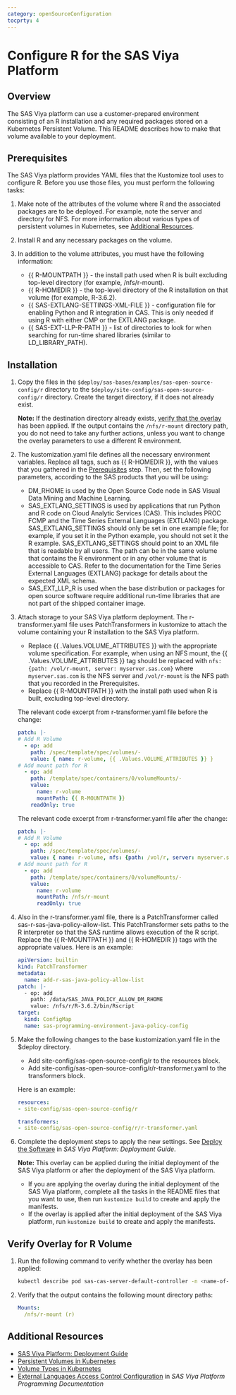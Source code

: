 ```yaml
---
category: openSourceConfiguration
tocprty: 4
---
```


# Configure R for the SAS Viya Platform

## Overview

The SAS Viya platform can use a customer-prepared environment consisting of an R installation and any required packages stored on a Kubernetes Persistent Volume.
This README describes how to make that volume available to your deployment.

## Prerequisites

The SAS Viya platform provides YAML files that the Kustomize tool uses to configure R. Before you use those files, you must perform the following tasks:

1. Make note of the attributes of the volume where R and the associated packages are to be deployed. For example, note the server and directory for NFS.
   For more information about various types of persistent volumes in Kubernetes, see [Additional Resources](#additional-resources).

2. Install R and any necessary packages on the volume.

3. In addition to the volume attributes, you must have the following information:

   * {{ R-MOUNTPATH }} - the install path used when R is built excluding top-level directory (for example, /nfs/r-mount).
   * {{ R-HOMEDIR }} - the top-level directory of the R installation on that volume (for example, R-3.6.2).
   * {{ SAS-EXTLANG-SETTINGS-XML-FILE }} - configuration file for enabling Python and R integration in CAS. This is only needed if using R with either CMP or the EXTLANG package.
   * {{ SAS-EXT-LLP-R-PATH }} - list of directories to look for when searching for run-time shared libraries (similar to LD_LIBRARY_PATH).

## Installation

1. Copy the files in the `$deploy/sas-bases/examples/sas-open-source-config/r` directory to the `$deploy/site-config/sas-open-source-config/r` directory. Create the target directory, if it does not already exist.

   **Note:** If the destination directory already exists, [verify that the overlay](#verify-overlay-for-r-volume) has been applied.
   If the output contains the `/nfs/r-mount` directory path, you do not need to take any further actions, unless you want to change the overlay parameters to use a different R environment.

2. The kustomization.yaml file defines all the necessary environment variables. Replace all tags, such as {{ R-HOMEDIR }}, with the values that you gathered in the [Prerequisites](#prerequisites) step. Then, set the following parameters, according to the SAS products that you will be using:

   * DM_RHOME is used by the Open Source Code node in SAS Visual Data Mining and Machine Learning.
   * SAS_EXTLANG_SETTINGS is used by applications that run Python and R code on Cloud Analytic Services (CAS). This includes PROC FCMP and the Time Series External Languages (EXTLANG) package. SAS_EXTLANG_SETTINGS should only be set in one example file; for example, if you set it in the Python example, you should not set it the R example. SAS_EXTLANG_SETTINGS should point to an XML file that is readable by all users. The path can be in the same volume that contains the R environment or in any other volume that is accessible to CAS. Refer to the documentation for the Time Series External Languages (EXTLANG) package for details about the expected XML schema.
   * SAS_EXT_LLP_R is used when the base distribution or packages for open source software require additional run-time libraries that are not part of the shipped container image.

3. Attach storage to your SAS Viya platform deployment. The r-transformer.yaml file uses PatchTransformers in kustomize to attach the volume containing your R installation to the SAS Viya platform.

   * Replace {{ .Values.VOLUME_ATTRIBUTES }} with the appropriate volume specification. For example, when using an NFS mount, the {{ .Values.VOLUME_ATTRIBUTES }} tag should be replaced with `nfs: {path: /vol/r-mount, server: myserver.sas.com}` where `myserver.sas.com` is the NFS server and `/vol/r-mount` is the NFS path that you recorded in the Prerequisites.
   * Replace {{ R-MOUNTPATH }} with the install path used when R is built, excluding top-level directory.

   The relevant code excerpt from r-transformer.yaml file before the change:

   ```yaml
   patch: |-
   # Add R Volume
     - op: add
       path: /spec/template/spec/volumes/-
       value: { name: r-volume, {{ .Values.VOLUME_ATTRIBUTES }} }
   # Add mount path for R
     - op: add
       path: /template/spec/containers/0/volumeMounts/-
       value:
         name: r-volume
         mountPath: {{ R-MOUNTPATH }}
       readOnly: true
   ```

   The relevant code excerpt from r-transformer.yaml file after the change:

   ```yaml
   patch: |-
   # Add R Volume
     - op: add
       path: /spec/template/spec/volumes/-
       value: { name: r-volume, nfs: {path: /vol/r, server: myserver.sas.com} }
   # Add mount path for R
     - op: add
       path: /template/spec/containers/0/volumeMounts/-
       value:
         name: r-volume
         mountPath: /nfs/r-mount
         readOnly: true
   ```

4. Also in the r-transformer.yaml file, there is a PatchTransformer called sas-r-sas-java-policy-allow-list.  This PatchTransformer sets paths to the R interpreter so that the SAS runtime
   allows execution of the R script.  Replace the {{ R-MOUNTPATH }} and {{ R-HOMEDIR }} tags with the appropriate values.  Here is an example:

   ```yaml
   apiVersion: builtin
   kind: PatchTransformer
   metadata:
     name: add-r-sas-java-policy-allow-list
   patch: |-
     - op: add
       path: /data/SAS_JAVA_POLICY_ALLOW_DM_RHOME
       value: /nfs/r/R-3.6.2/bin/Rscript
   target:
     kind: ConfigMap
     name: sas-programming-environment-java-policy-config
   ```

5. Make the following changes to the base kustomization.yaml file in the $deploy directory.

   * Add site-config/sas-open-source-config/r to the resources block.
   * Add site-config/sas-open-source-config/r/r-transformer.yaml to the transformers block.

   Here is an example:

   ```yaml
   resources:
   - site-config/sas-open-source-config/r

   transformers:
   - site-config/sas-open-source-config/r/r-transformer.yaml
   ```

6. Complete the deployment steps to apply the new settings. See [Deploy the Software](http://documentation.sas.com/?cdcId=itopscdc&cdcVersion=default&docsetId=dplyml0phy0dkr&docsetTarget=p127f6y30iimr6n17x2xe9vlt54q.htm) in _SAS Viya Platform: Deployment Guide_.

    **Note:** This overlay can be applied during the initial deployment of the SAS Viya platform or after the deployment of the SAS Viya platform.

    * If you are applying the overlay during the initial deployment of the SAS Viya platform, complete all the tasks in the README files that you want to use, then run `kustomize build` to create and apply the manifests.
    * If the overlay is applied after the initial deployment of the SAS Viya platform, run `kustomize build` to create and apply the manifests.

## Verify Overlay for R Volume

1. Run the following command to verify whether the overlay has been applied:

   ```sh
   kubectl describe pod sas-cas-server-default-controller -n <name-of-namespace>
   ```

2. Verify that the output contains the following mount directory paths:

   ```yaml
   Mounts:
     /nfs/r-mount (r)
   ```

## Additional Resources

* [SAS Viya Platform: Deployment Guide](http://documentation.sas.com/?cdcId=itopscdc&cdcVersion=default&docsetId=dplyml0phy0dkr&docsetTarget=titlepage.htm)
* [Persistent Volumes in Kubernetes](https://kubernetes.io/docs/concepts/storage/persistent-volumes/)
* [Volume Types in Kubernetes](https://kubernetes.io/docs/concepts/storage/volumes/#types-of-volumes)
* [External Languages Access Control Configuration](http://documentation.sas.com/?cdcId=pgmsascdc&cdcVersion=default&docsetId=castsp&docsetTarget=castsp_extlang_sect002.htm&locale=en) in _SAS Viya Platform Programming Documentation_

